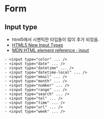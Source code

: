 # Form

## Input type
 
* html5에서 시멘틱한 타입들이 많이 추가 되었음. 
* [HTML5 New Input Types](http://www.w3schools.com/html/html5_form_input_types.asp)
* [MDN HTML element reference : input](https://developer.mozilla.org/en-US/docs/Web/HTML/Element/Input)

```
- <input type="color" ... />
- <input type="date" ... />
- <input type="datetime" ... />
- <input type="datetime-local" ... />
- <input type="email" ... />
- <input type="month" ... />
- <input type="number" ... />
- <input type="range" ... />
- <input type="search" ... />
- <input type="tel" ... />
- <input type="time" ... />
- <input type="url" ... />
- <input type="week" ... />
```